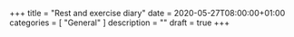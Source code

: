 +++
title =  "Rest and exercise diary"
date = 2020-05-27T08:00:00+01:00
categories = [
    "General"
]
description = ""
draft = true
+++

